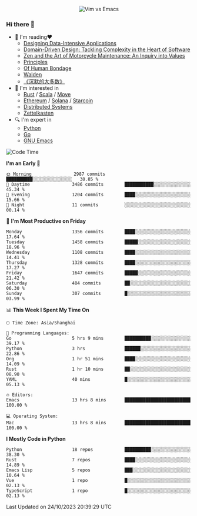 <p align="center">
    <img src="https://gist.githubusercontent.com/coldnight/e696baffb094e71c96cb302118878eae/raw/40ea5053a6f66cc65f90f437e4173497da225958/banner.gif" alt="Vim vs Emacs" />
</p>

### Hi there 👋

- 📖 I'm reading❤️
    + [Designing Data-Intensive Applications](https://www.oreilly.com/library/view/designing-data-intensive-applications/9781491903063/)
    + [Domain-Driven Design: Tackling Complexity in the Heart of Software](https://www.dddcommunity.org/book/evans_2003/)
    + [Zen and the Art of Motorcycle Maintenance: An Inquiry into Values](https://en.wikipedia.org/wiki/Zen_and_the_Art_of_Motorcycle_Maintenance)
    + [Principles](https://www.principles.com/)
    + [Of Human Bondage](https://en.wikipedia.org/wiki/Of_Human_Bondage)
    + [Walden](https://en.wikipedia.org/wiki/Walden)
    + [《沉默的大多数》](https://en.wikipedia.org/wiki/Silent_majority)
- 🌱 I'm interested in
    + [Rust](https://www.rust-lang.org/) / [Scala](https://www.scala-lang.org/) / [Move](https://github.com/move-language/move/)
    + [Ethereum](https://ethereum.org/en/) / [Solana](https://solana.com/) / [Starcoin](https://github.com/starcoinorg/starcoin)
	+ [Distributed Systems](https://www.linuxzen.com/notes/topics/20200320174417_%E5%88%86%E5%B8%83%E5%BC%8F/)
	+ [Zettelkasten](https://www.linuxzen.com/notes/notes/20220120080920-slip_box/)
- 🔍 I'm expert in
    + [Python](https://www.python.org/)
    + [Go](https://go.dev/)
    + [GNU Emacs](https://www.gnu.org/software/emacs/)

<!--START_SECTION:waka-->
![Code Time](http://img.shields.io/badge/Code%20Time-2%2C437%20hrs%2055%20mins-blue)

**I'm an Early 🐤** 

```text
🌞 Morning                2987 commits        ██████████░░░░░░░░░░░░░░░   38.85 % 
🌆 Daytime                3486 commits        ███████████░░░░░░░░░░░░░░   45.34 % 
🌃 Evening                1204 commits        ████░░░░░░░░░░░░░░░░░░░░░   15.66 % 
🌙 Night                  11 commits          ░░░░░░░░░░░░░░░░░░░░░░░░░   00.14 % 
```
📅 **I'm Most Productive on Friday** 

```text
Monday                   1356 commits        ████░░░░░░░░░░░░░░░░░░░░░   17.64 % 
Tuesday                  1458 commits        █████░░░░░░░░░░░░░░░░░░░░   18.96 % 
Wednesday                1108 commits        ████░░░░░░░░░░░░░░░░░░░░░   14.41 % 
Thursday                 1328 commits        ████░░░░░░░░░░░░░░░░░░░░░   17.27 % 
Friday                   1647 commits        █████░░░░░░░░░░░░░░░░░░░░   21.42 % 
Saturday                 484 commits         ██░░░░░░░░░░░░░░░░░░░░░░░   06.30 % 
Sunday                   307 commits         █░░░░░░░░░░░░░░░░░░░░░░░░   03.99 % 
```


📊 **This Week I Spent My Time On** 

```text
🕑︎ Time Zone: Asia/Shanghai

💬 Programming Languages: 
Go                       5 hrs 9 mins        ██████████░░░░░░░░░░░░░░░   39.17 % 
Python                   3 hrs               ██████░░░░░░░░░░░░░░░░░░░   22.86 % 
Org                      1 hr 51 mins        ████░░░░░░░░░░░░░░░░░░░░░   14.09 % 
Rust                     1 hr 10 mins        ██░░░░░░░░░░░░░░░░░░░░░░░   08.90 % 
YAML                     40 mins             █░░░░░░░░░░░░░░░░░░░░░░░░   05.13 % 

🔥 Editors: 
Emacs                    13 hrs 8 mins       █████████████████████████   100.00 % 

💻 Operating System: 
Mac                      13 hrs 8 mins       █████████████████████████   100.00 % 
```

**I Mostly Code in Python** 

```text
Python                   18 repos            ██████████░░░░░░░░░░░░░░░   38.30 % 
Rust                     7 repos             ████░░░░░░░░░░░░░░░░░░░░░   14.89 % 
Emacs Lisp               5 repos             ███░░░░░░░░░░░░░░░░░░░░░░   10.64 % 
Vue                      1 repo              █░░░░░░░░░░░░░░░░░░░░░░░░   02.13 % 
TypeScript               1 repo              █░░░░░░░░░░░░░░░░░░░░░░░░   02.13 % 
```




 Last Updated on 24/10/2023 20:39:29 UTC
<!--END_SECTION:waka-->
